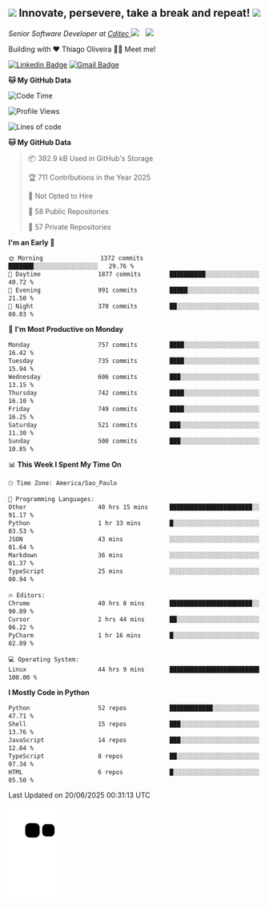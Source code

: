 <h2><img src="https://emojis.slackmojis.com/emojis/images/1531849430/4246/blob-sunglasses.gif?1531849430" width="30"/> Innovate, persevere, take a break and repeat! <img src="https://media.giphy.com/media/12oufCB0MyZ1Go/giphy.gif" width="50"></h2>
<img align='right' src="https://media.giphy.com/media/M9gbBd9nbDrOTu1Mqx/giphy.gif" width="230">
<p><em>Senior Software Developer at <a href="https://www.cditec.com.br/">Cditec
</a><img src="https://media.giphy.com/media/WUlplcMpOCEmTGBtBW/giphy.gif" width="30"> 
</em></p>



Building with ❤️ Thiago Oliveira 👋🏽 Meet me!

[![Linkedin Badge](https://img.shields.io/badge/-Thiago-blue?style=flat-square&logo=Linkedin&logoColor=white&link=https://www.linkedin.com/in/tgmarinho/)](https://www.linkedin.com/in/thiagoceconelo/) 
[![Gmail Badge](https://img.shields.io/badge/-thiceconelo@gmail.com-c14438?style=flat-square&logo=Gmail&logoColor=white&link=mailto:thiceconelo@gmail.com)](mailto:thiceconelo@gmail.com)

</em></p>

<!-- <span style="height ">
![Anurag's GitHub stats](https://github-readme-stats.vercel.app/api?username=arthurspk&show_icons=true&theme=tokyonight)
</span> -->

**🐱 My GitHub Data** 
<!--START_SECTION:waka-->
![Code Time](http://img.shields.io/badge/Code%20Time-3%2C262%20hrs%2039%20mins-blue)

![Profile Views](http://img.shields.io/badge/Profile%20Views-0-blue)

![Lines of code](https://img.shields.io/badge/From%20Hello%20World%20I%27ve%20Written-8.7%20million%20lines%20of%20code-blue)

**🐱 My GitHub Data** 

> 📦 382.9 kB Used in GitHub's Storage 
 > 
> 🏆 711 Contributions in the Year 2025
 > 
> 🚫 Not Opted to Hire
 > 
> 📜 58 Public Repositories 
 > 
> 🔑 57 Private Repositories 
 > 
**I'm an Early 🐤** 

```text
🌞 Morning                1372 commits        ███████░░░░░░░░░░░░░░░░░░   29.76 % 
🌆 Daytime                1877 commits        ██████████░░░░░░░░░░░░░░░   40.72 % 
🌃 Evening                991 commits         █████░░░░░░░░░░░░░░░░░░░░   21.50 % 
🌙 Night                  370 commits         ██░░░░░░░░░░░░░░░░░░░░░░░   08.03 % 
```
📅 **I'm Most Productive on Monday** 

```text
Monday                   757 commits         ████░░░░░░░░░░░░░░░░░░░░░   16.42 % 
Tuesday                  735 commits         ████░░░░░░░░░░░░░░░░░░░░░   15.94 % 
Wednesday                606 commits         ███░░░░░░░░░░░░░░░░░░░░░░   13.15 % 
Thursday                 742 commits         ████░░░░░░░░░░░░░░░░░░░░░   16.10 % 
Friday                   749 commits         ████░░░░░░░░░░░░░░░░░░░░░   16.25 % 
Saturday                 521 commits         ███░░░░░░░░░░░░░░░░░░░░░░   11.30 % 
Sunday                   500 commits         ███░░░░░░░░░░░░░░░░░░░░░░   10.85 % 
```


📊 **This Week I Spent My Time On** 

```text
🕑︎ Time Zone: America/Sao_Paulo

💬 Programming Languages: 
Other                    40 hrs 15 mins      ███████████████████████░░   91.17 % 
Python                   1 hr 33 mins        █░░░░░░░░░░░░░░░░░░░░░░░░   03.53 % 
JSON                     43 mins             ░░░░░░░░░░░░░░░░░░░░░░░░░   01.64 % 
Markdown                 36 mins             ░░░░░░░░░░░░░░░░░░░░░░░░░   01.37 % 
TypeScript               25 mins             ░░░░░░░░░░░░░░░░░░░░░░░░░   00.94 % 

🔥 Editors: 
Chrome                   40 hrs 8 mins       ███████████████████████░░   90.89 % 
Cursor                   2 hrs 44 mins       ██░░░░░░░░░░░░░░░░░░░░░░░   06.22 % 
PyCharm                  1 hr 16 mins        █░░░░░░░░░░░░░░░░░░░░░░░░   02.89 % 

💻 Operating System: 
Linux                    44 hrs 9 mins       █████████████████████████   100.00 % 
```

**I Mostly Code in Python** 

```text
Python                   52 repos            ████████████░░░░░░░░░░░░░   47.71 % 
Shell                    15 repos            ███░░░░░░░░░░░░░░░░░░░░░░   13.76 % 
JavaScript               14 repos            ███░░░░░░░░░░░░░░░░░░░░░░   12.84 % 
TypeScript               8 repos             ██░░░░░░░░░░░░░░░░░░░░░░░   07.34 % 
HTML                     6 repos             █░░░░░░░░░░░░░░░░░░░░░░░░   05.50 % 
```




 Last Updated on 20/06/2025 00:31:13 UTC
<!--END_SECTION:waka-->

![Snake animation](https://github.com/rafaballerini/rafaballerini/blob/output/github-contribution-grid-snake.svg)


<!---
ceconelo/ceconelo is a ✨ special ✨ repository because its `README.md` (this file) appears on your GitHub profile.
You can click the Preview link to take a look at your changes.
--->
